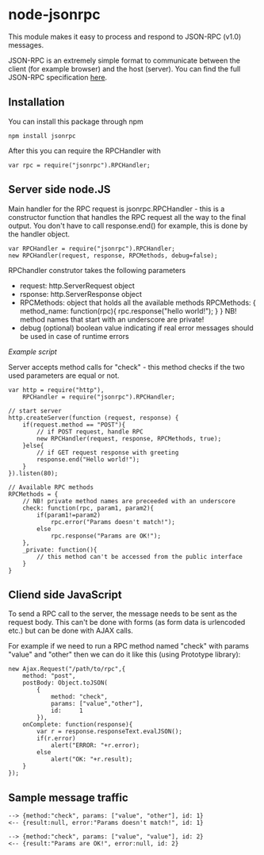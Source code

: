 node-jsonrpc
============

This module makes it easy to process and respond to JSON-RPC (v1.0) messages.

JSON-RPC is an extremely simple format to communicate between the client (for example browser) and the host (server).
You can find the full JSON-RPC specification [here](http://json-rpc.org/wiki/specification "RPC 1.0 Specification").


Installation
------------

You can install this package through npm

    npm install jsonrpc
    
After this you can require the RPCHandler with

    var rpc = require("jsonrpc").RPCHandler;


Server side node.JS
-------------------

Main handler for the RPC request is jsonrpc.RPCHandler - this is a constructor function that handles the RPC request all the way to the final output. You don't have to call response.end() for example, this is done by the handler object.

    var RPCHandler = require("jsonrpc").RPCHandler;
    new RPCHandler(request, response, RPCMethods, debug=false);
    
RPChandler construtor takes the following parameters
    
 - request: http.ServerRequest object
 - rsponse: http.ServerResponse object
 - RPCMethods: object that holds all the available methods
       RPCMethods: {
           method_name: function(rpc){
               rpc.response("hello world!");
           }
       }
   NB! method names that start with an underscore are private!
 - debug (optional) boolean value indicating if real error messages
   should be used in case of runtime errors

*Example script*

Server accepts method calls for "check" - this method checks if the two used parameters are equal or not.

    var http = require("http"),
        RPCHandler = require("jsonrpc").RPCHandler;

    // start server
    http.createServer(function (request, response) {
        if(request.method == "POST"){
            // if POST request, handle RPC
            new RPCHandler(request, response, RPCMethods, true);
        }else{
            // if GET request response with greeting
            response.end("Hello world!");
        }
    }).listen(80);

    // Available RPC methods
    RPCMethods = {
        // NB! private method names are preceeded with an underscore
        check: function(rpc, param1, param2){
            if(param1!=param2)
                rpc.error("Params doesn't match!");
            else
                rpc.response("Params are OK!");
        },
        _private: function(){
            // this method can't be accessed from the public interface
        }
    }

Cliend side JavaScript
----------------------

To send a RPC call to the server, the message needs to be sent as the request body. This can't be done with forms (as form data is urlencoded etc.) but can be done with AJAX calls.

For example if we need to run a RPC method named "check" with params "value" and "other" then we can do it like this (using Prototype library):

    new Ajax.Request("/path/to/rpc",{
        method: "post",
        postBody: Object.toJSON(
            {
                method: "check",
                params: ["value","other"],
                id:     1
            }),
        onComplete: function(response){
            var r = response.responseText.evalJSON();
            if(r.error)
                alert("ERROR: "+r.error);
            else
                alert("OK: "+r.result);
        }
    });

Sample message traffic
----------------------

    --> {method:"check", params: ["value", "other"], id: 1}
    <-- {result:null, error:"Params doesn't match!", id: 1}

    --> {method:"check", params: ["value", "value"], id: 2}
    <-- {result:"Params are OK!", error:null, id: 2}
